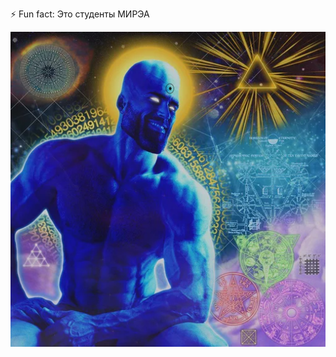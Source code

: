 ⚡ Fun fact: Это студенты МИРЭА

![alt text](https://github.com/AndrewKom/AndrewKom/blob/main/Giga1.jpg)

<!--
**AndrewKom/AndrewKom** is a ✨ _special_ ✨ repository because its `README.md` (this file) appears on your GitHub profile.

Here are some ideas to get you started:

- 🔭 I’m currently working on ...
- 🌱 I’m currently learning ...
- 👯 I’m looking to collaborate on ...
- 🤔 I’m looking for help with ...
- 💬 Ask me about ...
- 📫 How to reach me: ...
- 😄 Pronouns: ...
- ⚡ Fun fact: ...
-->
